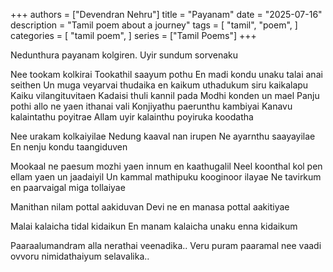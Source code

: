 
+++
authors = ["Devendran Nehru"]
title = "Payanam"
date = "2025-07-16"
description = "Tamil poem about a journey"
tags = [
    "tamil",
    "poem",
]
categories = [
    "tamil poem",
]
series = ["Tamil Poems"]
+++


Nedunthura payanam kolgiren.
Uyir sundum sorvenaku

Nee tookam kolkirai
Tookathil saayum pothu
En madi kondu unaku talai anai seithen
Un muga veyarvai thudaika en kaikum uthadukum siru kaikalapu
Kaiku vilangituvitaen
Kadaisi thuli kannil pada
Modhi konden un mael
Panju pothi allo ne yaen ithanai vali
Konjiyathu paerunthu kambiyai
Kanavu kalaintathu poyitrae
Allam uyir kalainthu poyiruka koodatha

Nee urakam kolkaiyilae
Nedung kaaval nan irupen
Ne ayarnthu saayayilae
En nenju kondu taangiduven


Mookaal ne paesum mozhi yaen innum en kaathugalil
Neel koonthal kol pen ellam yaen un jaadaiyil
Un kammal mathipuku kooginoor ilayae
Ne tavirkum en paarvaigal miga tollaiyae

Manithan nilam pottal aakiduvan
Devi ne en manasa pottal aakitiyae

Malai kalaicha tidal kidaikun
En manam kalaicha unaku enna kidaikum




Paaraalumandram alla nerathai veenadika..
Veru puram paaramal nee vaadi ovvoru nimidathaiyum selavalika..

